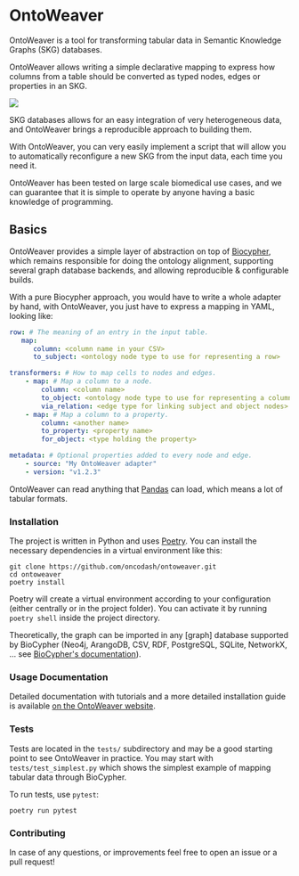 # OntoWeaver

OntoWeaver is a tool for transforming tabular data in
Semantic Knowledge Graphs (SKG) databases.

OntoWeaver allows writing a simple declarative mapping to express how columns from
a table should be converted as typed nodes, edges or properties in an SKG.

![](docs/OntoWeaver_simple-summary.svg)

SKG databases allows for an easy integration of very heterogeneous data, and
OntoWeaver brings a reproducible approach to building them.

With OntoWeaver, you can very easily implement a script that will allow you
to automatically reconfigure a new SKG from the input data, each time you need it.

OntoWeaver has been tested on large scale biomedical use cases, and we can
guarantee that it is simple to operate by anyone having a basic knowledge
of programming.


## Basics

OntoWeaver provides a simple layer of abstraction on top of [Biocypher](https://biocypher.org),
which remains responsible for doing the ontology alignment,
supporting several graph database backends,
and allowing reproducible & configurable builds.

With a pure Biocypher approach, you would have to write a whole adapter by hand,
with OntoWeaver, you just have to express a mapping in YAML, looking like:
```yaml
row: # The meaning of an entry in the input table.
   map:
      column: <column name in your CSV>
      to_subject: <ontology node type to use for representing a row>

transformers: # How to map cells to nodes and edges.
    - map: # Map a column to a node.
        column: <column name>
        to_object: <ontology node type to use for representing a column>
        via_relation: <edge type for linking subject and object nodes>
    - map: # Map a column to a property.
        column: <another name>
        to_property: <property name>
        for_object: <type holding the property>

metadata: # Optional properties added to every node and edge.
    - source: "My OntoWeaver adapter"
    - version: "v1.2.3"
```

OntoWeaver can read anything that [Pandas](https://pandas.pydata.org/) can load,
which means a lot of tabular formats.


### Installation

The project is written in Python and uses [Poetry](https://python-poetry.org).
You can install the necessary dependencies in a virtual environment like this:

```
git clone https://github.com/oncodash/ontoweaver.git
cd ontoweaver
poetry install
```

Poetry will create a virtual environment according to your configuration (either
centrally or in the project folder). You can activate it by running `poetry
shell` inside the project directory.

Theoretically, the graph can be imported in
any [graph] database supported by BioCypher
(Neo4j, ArangoDB, CSV, RDF, PostgreSQL, SQLite, NetworkX, …
see [BioCypher's documentation](https://biocypher.org/output/index.html)).


### Usage Documentation

Detailed documentation with tutorials and a more detailed installation guide is available
[on the OntoWeaver website](https://ontoweaver.readthedocs.io/en/latest/).


### Tests

Tests are located in the `tests/` subdirectory and may be a good starting point
to see OntoWeaver in practice. You may start with `tests/test_simplest.py` which
shows the simplest example of mapping tabular data through BioCypher.

To run tests, use `pytest`:
```
poetry run pytest
```


### Contributing

In case of any questions, or improvements feel free to open an issue or a pull request!


